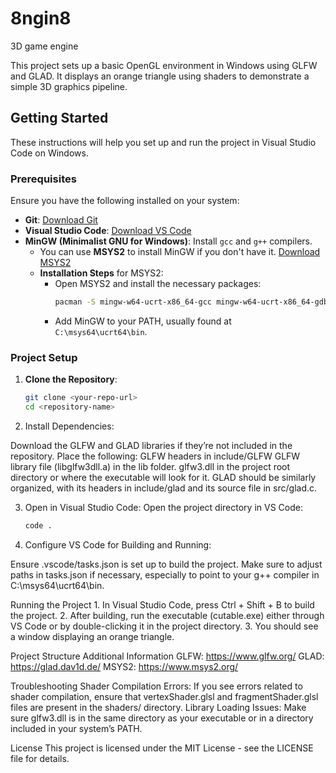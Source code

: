 # 8ngin8
3D game engine

This project sets up a basic OpenGL environment in Windows using GLFW and GLAD. It displays an orange triangle using shaders to demonstrate a simple 3D graphics pipeline.

## Getting Started

These instructions will help you set up and run the project in Visual Studio Code on Windows.

### Prerequisites

Ensure you have the following installed on your system:
- **Git**: [Download Git](https://git-scm.com/downloads)
- **Visual Studio Code**: [Download VS Code](https://code.visualstudio.com/)
- **MinGW (Minimalist GNU for Windows)**: Install `gcc` and `g++` compilers.
  - You can use **MSYS2** to install MinGW if you don't have it. [Download MSYS2](https://www.msys2.org/)
  - **Installation Steps** for MSYS2:
    - Open MSYS2 and install the necessary packages:
      ```bash
      pacman -S mingw-w64-ucrt-x86_64-gcc mingw-w64-ucrt-x86_64-gdb
      ```
    - Add MinGW to your PATH, usually found at `C:\msys64\ucrt64\bin`.

### Project Setup

1. **Clone the Repository**:
   ```bash
   git clone <your-repo-url>
   cd <repository-name>

2. Install Dependencies:

Download the GLFW and GLAD libraries if they’re not included in the repository.
Place the following:
GLFW headers in include/GLFW
GLFW library file (libglfw3dll.a) in the lib folder.
glfw3.dll in the project root directory or where the executable will look for it.
GLAD should be similarly organized, with its headers in include/glad and its source file in src/glad.c.

3. Open in Visual Studio Code: Open the project directory in VS Code:

   ```bash
   code .

4. Configure VS Code for Building and Running:

Ensure .vscode/tasks.json is set up to build the project.
Make sure to adjust paths in tasks.json if necessary, especially to point to your g++ compiler in C:\msys64\ucrt64\bin.


Running the Project
	1. In Visual Studio Code, press Ctrl + Shift + B to build the project.
	2. After building, run the executable (cutable.exe) either through VS Code or by double-clicking it in the 	   project    directory.
	3. You should see a window displaying an orange triangle.

Project Structure
Additional Information
GLFW: https://www.glfw.org/
GLAD: https://glad.dav1d.de/
MSYS2: https://www.msys2.org/

Troubleshooting
Shader Compilation Errors: If you see errors related to shader compilation, ensure that vertexShader.glsl and fragmentShader.glsl files are present in the shaders/ directory.
Library Loading Issues: Make sure glfw3.dll is in the same directory as your executable or in a directory included in your system’s PATH.

License
This project is licensed under the MIT License - see the LICENSE file for details.















